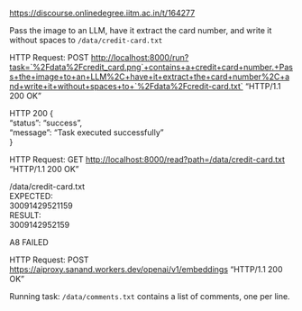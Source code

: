 https://discourse.onlinedegree.iitm.ac.in/t/164277

Pass the image to an LLM, have it extract the card number, and write it without spaces to <code>/data/credit-card.txt</code></p>
<p>HTTP Request: POST <a href="http://localhost:8000/run?task=%60%2Fdata%2Fcredit_card.png%60+contains+a+credit+card+number.+Pass+the+image+to+an+LLM%2C+have+it+extract+the+card+number%2C+and+write+it+without+spaces+to+%60%2Fdata%2Fcredit-card.txt%60" rel="noopener nofollow ugc">http://localhost:8000/run?task=`%2Fdata%2Fcredit_card.png`+contains+a+credit+card+number.+Pass+the+image+to+an+LLM%2C+have+it+extract+the+card+number%2C+and+write+it+without+spaces+to+`%2Fdata%2Fcredit-card.txt`</a> “HTTP/1.1 200 OK”</p>
<p> HTTP 200 {<br/>
“status”: “success”,<br/>
“message”: “Task executed successfully”<br/>
}</p>
<p>HTTP Request: GET <a href="http://localhost:8000/read?path=/data/credit-card.txt" rel="noopener nofollow ugc">http://localhost:8000/read?path=/data/credit-card.txt</a> “HTTP/1.1 200 OK”</p>
<p> /data/credit-card.txt<br/>
 EXPECTED:<br/>
30091429521159<br/>
 RESULT:<br/>
3009142952159</p>
<p> A8 FAILED</p>
<p>HTTP Request: POST <a href="https://aiproxy.sanand.workers.dev/openai/v1/embeddings" rel="noopener nofollow ugc">https://aiproxy.sanand.workers.dev/openai/v1/embeddings</a> “HTTP/1.1 200 OK”</p>
<p> Running task: <code>/data/comments.txt</code> contains a list of comments, one per line.